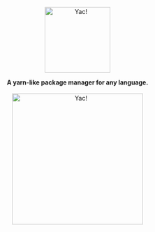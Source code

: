 <p align="center">
  <img alt="Yac!" width="150" src="https://raw.githubusercontent.com/sci-bots/yac/master/docs/images/textfx.png">
  <br/>
</p>

<p align="center">
  <b>A yarn-like package manager for any language.</b>
  <br><br>
  <img alt="Yac!" width="300" src="https://raw.githubusercontent.com/sci-bots/yac/master/docs/images/pexels-photo-671931.jpeg">
</p>
